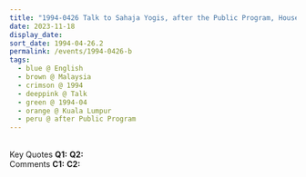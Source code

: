 ```yaml
---
title: "1994-0426 Talk to Sahaja Yogis, after the Public Program, House of Carla Mottino, Kuala Lumpur, Malaysia"
date: 2023-11-18
display_date: 
sort_date: 1994-04-26.2
permalink: /events/1994-0426-b
tags:
  - blue @ English
  - brown @ Malaysia
  - crimson @ 1994
  - deeppink @ Talk
  - green @ 1994-04
  - orange @ Kuala Lumpur
  - peru @ after Public Program
---
```


<br>

<wave-list>
  <list-title color="DarkSeaGreen" width="55">Key Quotes</list-title>
  <list-item color="BlanchedAlmond" width="280"><b>Q1:</b> <i></i></list-item>
  <list-item color="Lavender" width="280"><b>Q2:</b> <i></i></list-item>
</wave-list>

<br>

<wave-list>
  <list-title color="DarkSeaGreen" width="55">Comments</list-title>
  <list-item color="BlanchedAlmond" width="280"><b>C1:</b> <i></i></list-item>
  <list-item color="Lavender" width="280"><b>C2:</b> <i></i></list-item>
</wave-list>